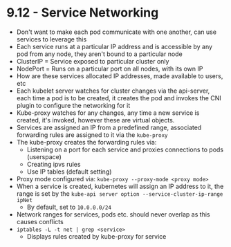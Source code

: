 # 9.12 - Service Networking

- Don't want to make each pod communicate with one another, can use services to
leverage this
- Each service runs at a particular IP address and is accessible by any pod from any
node, they aren't bound to a particular node
- ClusterIP = Service exposed to particular cluster only
- NodePort = Runs on a particular port on all nodes, with its own IP
- How are these services allocated IP addresses, made available to users, etc
- Each kubelet server watches for cluster changes via the api-server, each time a pod
is to be created, it creates the pod and invokes the CNI plugin to configure the
networking for it
- Kube-proxy watches for any changes, any time a new service is created, it's invoked,
however these are virtual objects.
- Services are assigned an IP from a predefined range, associated forwarding rules
are assigned to it via the `kube-proxy`
- The kube-proxy creates the forwarding rules via:
  - Listening on a port for each service and proxies connections to pods
(userspace)
  - Creating ipvs rules
  - Use IP tables (default setting)
- Proxy mode configured via: `kube-proxy --proxy-mode <proxy mode>`
- When a service is created, kubernetes will assign an IP address to it, the range is set
by the `kube-api server option --service-cluster-ip-range ipNet`
  - By default, set to `10.0.0.0/24`
- Network ranges for services, pods etc. should never overlap as this causes conflicts
- `iptables -L -t net | grep <service>`
  - Displays rules created by kube-proxy for service